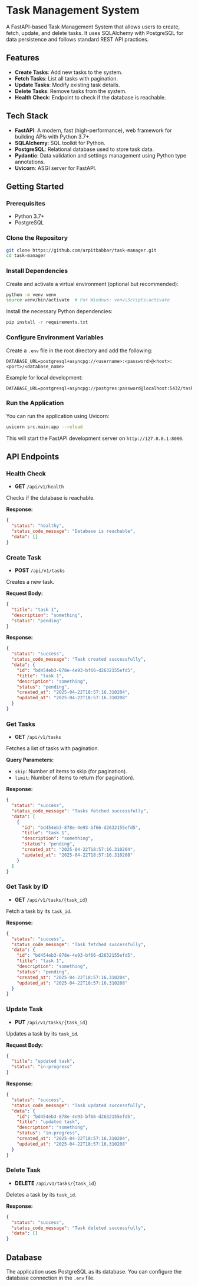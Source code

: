 # Task Management System

A FastAPI-based Task Management System that allows users to create, fetch, update, and delete tasks. It uses SQLAlchemy with PostgreSQL for data persistence and follows standard REST API practices.

## Features

- **Create Tasks**: Add new tasks to the system.
- **Fetch Tasks**: List all tasks with pagination.
- **Update Tasks**: Modify existing task details.
- **Delete Tasks**: Remove tasks from the system.
- **Health Check**: Endpoint to check if the database is reachable.

## Tech Stack

- **FastAPI**: A modern, fast (high-performance), web framework for building APIs with Python 3.7+.
- **SQLAlchemy**: SQL toolkit for Python.
- **PostgreSQL**: Relational database used to store task data.
- **Pydantic**: Data validation and settings management using Python type annotations.
- **Uvicorn**: ASGI server for FastAPI.

## Getting Started

### Prerequisites

- Python 3.7+
- PostgreSQL

### Clone the Repository

```bash
git clone https://github.com/arpitbabbar/task-manager.git
cd task-manager
```

### Install Dependencies

Create and activate a virtual environment (optional but recommended):

```bash
python -m venv venv
source venv/bin/activate  # For Windows: venv\Scripts\activate
```

Install the necessary Python dependencies:

```bash
pip install -r requirements.txt
```

### Configure Environment Variables

Create a `.env` file in the root directory and add the following:

```env
DATABASE_URL=postgresql+asyncpg://<username>:<password>@<host>:<port>/<database_name>
```

Example for local development:

```env
DATABASE_URL=postgresql+asyncpg://postgres:password@localhost:5432/task_db
```

### Run the Application

You can run the application using Uvicorn:

```bash
uvicorn src.main:app --reload
```

This will start the FastAPI development server on `http://127.0.0.1:8000`.

## API Endpoints

### Health Check

- **GET** `/api/v1/health`

Checks if the database is reachable.

**Response:**

```json
{
  "status": "healthy",
  "status_code_message": "Database is reachable",
  "data": []
}
```

### Create Task

- **POST** `/api/v1/tasks`

Creates a new task.

**Request Body:**

```json
{
  "title": "task 1",
  "description": "something",
  "status": "pending"
}
```

**Response:**

```json
{
  "status": "success",
  "status_code_message": "Task created successfully",
  "data": {
    "id": "bd454eb3-878e-4e93-bf66-d2632155efd5",
    "title": "task 1",
    "description": "something",
    "status": "pending",
    "created_at": "2025-04-22T18:57:16.310204",
    "updated_at": "2025-04-22T18:57:16.310208"
  }
}
```

### Get Tasks

- **GET** `/api/v1/tasks`

Fetches a list of tasks with pagination.

**Query Parameters:**
- `skip`: Number of items to skip (for pagination).
- `limit`: Number of items to return (for pagination).

**Response:**

```json
{
  "status": "success",
  "status_code_message": "Tasks fetched successfully",
  "data": [
    {
      "id": "bd454eb3-878e-4e93-bf66-d2632155efd5",
      "title": "task 1",
      "description": "something",
      "status": "pending",
      "created_at": "2025-04-22T18:57:16.310204",
      "updated_at": "2025-04-22T18:57:16.310208"
    }
  ]
}
```

### Get Task by ID

- **GET** `/api/v1/tasks/{task_id}`

Fetch a task by its `task_id`.

**Response:**

```json
{
  "status": "success",
  "status_code_message": "Task fetched successfully",
  "data": {
    "id": "bd454eb3-878e-4e93-bf66-d2632155efd5",
    "title": "task 1",
    "description": "something",
    "status": "pending",
    "created_at": "2025-04-22T18:57:16.310204",
    "updated_at": "2025-04-22T18:57:16.310208"
  }
}
```

### Update Task

- **PUT** `/api/v1/tasks/{task_id}`

Updates a task by its `task_id`.

**Request Body:**

```json
{
  "title": "updated task",
  "status": "in-progress"
}
```

**Response:**

```json
{
  "status": "success",
  "status_code_message": "Task updated successfully",
  "data": {
    "id": "bd454eb3-878e-4e93-bf66-d2632155efd5",
    "title": "updated task",
    "description": "something",
    "status": "in-progress",
    "created_at": "2025-04-22T18:57:16.310204",
    "updated_at": "2025-04-22T18:57:16.310208"
  }
}
```

### Delete Task

- **DELETE** `/api/v1/tasks/{task_id}`

Deletes a task by its `task_id`.

**Response:**

```json
{
  "status": "success",
  "status_code_message": "Task deleted successfully",
  "data": []
}
```

## Database

The application uses PostgreSQL as its database. You can configure the database connection in the `.env` file.


